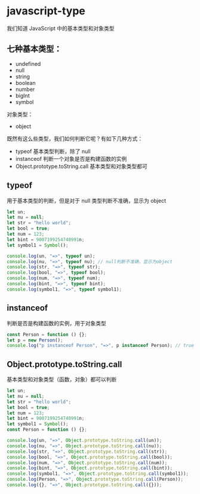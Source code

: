 # javascript-type

我们知道 JavaScript 中的基本类型和对象类型

## 七种基本类型：

- undefined
- null
- string
- boolean
- number
- bigInt
- symbol

对象类型：

- object

既然有这么些类型，我们如何判断它呢？有如下几种方式：

- typeof 基本类型判断，除了 null
- instanceof 判断一个对象是否是构建函数的实例
- Object.prototype.toString.call 基本类型和对象类型都可

## typeof

用于基本类型的判断，但是对于 null 类型判断不准确，显示为 object

```javascript
let un;
let nu = null;
let str = "hello world";
let bool = true;
let num = 123;
let bint = 9007199254740991n;
let symbol1 = Symbol();

console.log(un, "=>", typeof un);
console.log(nu, "=>", typeof nu); // null判断不准确，显示为object
console.log(str, "=>", typeof str);
console.log(bool, "=>", typeof bool);
console.log(num, "=>", typeof num);
console.log(bint, "=>", typeof bint);
console.log(symbol1, "=>", typeof symbol1);
```

## instanceof

判断是否是构建函数的实例，用于对象类型

```javascript
const Person = function () {};
let p = new Person();
console.log("p instanceof Person", "=>", p instanceof Person); // true
```

## Object.prototype.toString.call

基本类型和对象类型（函数，对象）都可以判断

```javascript
let un;
let nu = null;
let str = "hello world";
let bool = true;
let num = 123;
let bint = 9007199254740991n;
let symbol1 = Symbol();
const Person = function () {};

console.log(un, "=>", Object.prototype.toString.call(un));
console.log(nu, "=>", Object.prototype.toString.call(nu));
console.log(str, "=>", Object.prototype.toString.call(str));
console.log(bool, "=>", Object.prototype.toString.call(bool));
console.log(num, "=>", Object.prototype.toString.call(num));
console.log(bint, "=>", Object.prototype.toString.call(bint));
console.log(symbol1, "=>", Object.prototype.toString.call(symbol1));
console.log(Person, "=>", Object.prototype.toString.call(Person));
console.log({}, "=>", Object.prototype.toString.call({}));
```
